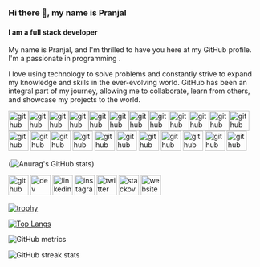 ### Hi there 👋, my name is Pranjal
#### I am a full stack developer
My name is Pranjal, and I'm thrilled to have you here at my GitHub profile. I'm a passionate in programming .

I love using technology to solve problems and constantly strive to expand my knowledge and skills in the ever-evolving world. GitHub has been an integral part of my journey, allowing me to collaborate, learn from others, and showcase my projects to the world.

<img src='https://user-images.githubusercontent.com/25181517/117447155-6a868a00-af3d-11eb-9cfe-245df15c9f3f.png' alt='github' height='40'><img src='https://user-images.githubusercontent.com/25181517/183897015-94a058a6-b86e-4e42-a37f-bf92061753e5.png' alt='github' height='40'><img src='https://user-images.githubusercontent.com/25181517/183568594-85e280a7-0d7e-4d1a-9028-c8c2209e073c.png' alt='github' height='40'><img src='https://user-images.githubusercontent.com/25181517/183890598-19a0ac2d-e88a-4005-a8df-1ee36782fde1.png' alt='github' height='40'><img src='https://user-images.githubusercontent.com/25181517/183859966-a3462d8d-1bc7-4880-b353-e2cbed900ed6.png' alt='github' height='40'><img src='https://user-images.githubusercontent.com/25181517/187896150-cc1dcb12-d490-445c-8e4d-1275cd2388d6.png' alt='github' height='40'><img src='https://user-images.githubusercontent.com/25181517/117201156-9a724800-adec-11eb-9a9d-3cd0f67da4bc.png' alt='github' height='40'><img src='https://user-images.githubusercontent.com/25181517/183423507-c056a6f9-1ba8-4312-a350-19bcbc5a8697.png' alt='github' height='40'><img src='https://user-images.githubusercontent.com/25181517/183896128-ec99105a-ec1a-4d85-b08b-1aa1620b2046.png' alt='github' height='40'><img src='https://user-images.githubusercontent.com/25181517/182884177-d48a8579-2cd0-447a-b9a6-ffc7cb02560e.png' alt='github' height='40'><img src='https://user-images.githubusercontent.com/25181517/117207330-263ba280-adf4-11eb-9b97-0ac5b40bc3be.png' alt='github' height='40'><img src='https://github.com/marwin1991/profile-technology-icons/assets/136815194/02494c7c-de6a-43a6-9293-6369696842ed' alt='github' height='40'>
<img src='https://user-images.githubusercontent.com/25181517/189716630-fe6c084c-6c66-43af-aa49-64c8aea4a5c2.png' alt='github' height='40'>
<img src='https://user-images.githubusercontent.com/25181517/202896760-337261ed-ee92-4979-84c4-d4b829c7355d.png' alt='github' height='40'><img src='https://user-images.githubusercontent.com/25181517/183898054-b3d693d4-dafb-4808-a509-bab54cf5de34.png' alt='github' height='40'>
<img src='https://user-images.githubusercontent.com/25181517/183898674-75a4a1b1-f960-4ea9-abcb-637170a00a75.png' alt='github' height='40'>
<img src='https://user-images.githubusercontent.com/25181517/192158954-f88b5814-d510-4564-b285-dff7d6400dad.png' alt='github' height='40'>
<img src='https://user-images.githubusercontent.com/25181517/183914128-3fc88b4a-4ac1-40e6-9443-9a30182379b7.png' alt='github' height='40'>
<img src='https://user-images.githubusercontent.com/25181517/192109061-e138ca71-337c-4019-8d42-4792fdaa7128.png' alt='github' height='40'>
<img src='https://user-images.githubusercontent.com/25181517/192108892-6e9b5cdf-4e35-4a70-ad9a-801a93a07c1c.png' alt='github' height='40'>
<img src='https://user-images.githubusercontent.com/25181517/192108891-d86b6220-e232-423a-bf5f-90903e6887c3.png' alt='github' height='40'>
<img src='https://user-images.githubusercontent.com/25181517/192107858-fe19f043-c502-4009-8c47-476fc89718ad.png' alt='github' height='40'>
<img src='https://user-images.githubusercontent.com/25181517/187070862-03888f18-2e63-4332-95fb-3ba4f2708e59.png' alt='github' height='40'>





(![Anurag's GitHub stats](https://github-readme-stats.vercel.app/api?username=PRANJALRANA11&theme=dark&show_icons=true))

[<img src='https://cdn.jsdelivr.net/npm/simple-icons@3.0.1/icons/github.svg' alt='github' height='40'>](https://github.com/PRANJALRANA11)  [<img src='https://cdn.jsdelivr.net/npm/simple-icons@3.0.1/icons/dev-dot-to.svg' alt='dev' height='40'>](https://dev.to/@pranjalrana)  [<img src='https://cdn.jsdelivr.net/npm/simple-icons@3.0.1/icons/linkedin.svg' alt='linkedin' height='40'>](https://www.linkedin.com/in/pranjal-rana-a7283126a/)  [<img src='https://cdn.jsdelivr.net/npm/simple-icons@3.0.1/icons/instagram.svg' alt='instagram' height='40'>](https://www.instagram.com/pranjal.1614460/)  [<img src='https://cdn.jsdelivr.net/npm/simple-icons@3.0.1/icons/twitter.svg' alt='twitter' height='40'>](https://twitter.com/pranajlrana1235)  [<img src='https://cdn.jsdelivr.net/npm/simple-icons@3.0.1/icons/stackoverflow.svg' alt='stackoverflow' height='40'>](https://stackoverflow.com/users/Prodev)  [<img src='https://cdn.jsdelivr.net/npm/simple-icons@3.0.1/icons/icloud.svg' alt='website' height='40'>](https://chatty-chaty.netlify.app/)  

[![trophy](https://github-profile-trophy.vercel.app/?username=PRANJALRANA11)](https://github.com/ryo-ma/github-profile-trophy)

[![Top Langs](https://github-readme-stats.vercel.app/api/top-langs/?username=PRANJALRANA11)](https://github.com/anuraghazra/github-readme-stats)

![GitHub metrics](https://metrics.lecoq.io/PRANJALRANA11)  

![GitHub streak stats](https://streak-stats.demolab.com/?user=PRANJALRANA11)  


